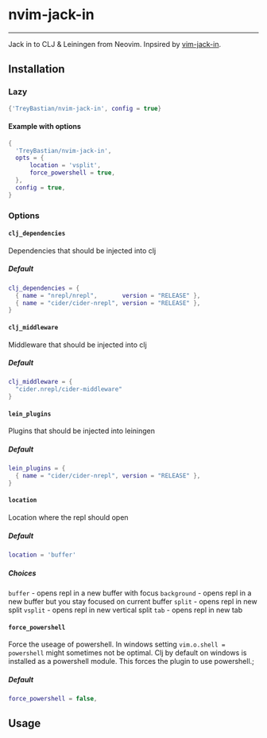 # nvim-jack-in
---
Jack in to CLJ & Leiningen from Neovim. Inpsired by [vim-jack-in](https://github.com/clojure-vim/vim-jack-in).

## Installation
### Lazy
```lua
{'TreyBastian/nvim-jack-in', config = true}
```

#### Example with options
```lua
{
  'TreyBastian/nvim-jack-in',
  opts = {
      location = 'vsplit',
      force_powershell = true,
  },
  config = true,
}
```

### Options
#### `clj_dependencies`
Dependencies that should be injected into clj
##### Default
```lua
clj_dependencies = {
  { name = "nrepl/nrepl",       version = "RELEASE" },
  { name = "cider/cider-nrepl", version = "RELEASE" },
}
```

#### `clj_middleware`
Middleware that should be injected into clj
##### Default
```lua
clj_middleware = {
  "cider.nrepl/cider-middleware"
}
```

#### `lein_plugins`
Plugins that should be injected into leiningen 
##### Default
```lua
lein_plugins = {
  { name = "cider/cider-nrepl", version = "RELEASE" },
}
```

#### `location`
Location where the repl should open 
##### Default
```lua
location = 'buffer' 
```
##### Choices
`buffer` - opens repl in a new buffer with focus
`background` - opens repl in a new buffer but you stay focused on current buffer
`split` - opens repl in new split
`vsplit` - opens repl in new vertical split
`tab` - opens repl in new tab

#### `force_powershell`
Force the useage of powershell. In windows setting `vim.o.shell = powershell` might sometimes not be optimal. Clj by default on windows is installed as a powershell module. This forces the plugin to use powershell.;
##### Default
```lua
force_powershell = false,
```

## Usage
